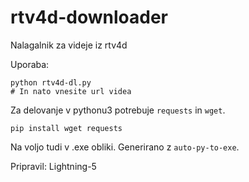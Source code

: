 # rtv4d-downloader
Nalagalnik za videje iz rtv4d

Uporaba:

	python rtv4d-dl.py
    # In nato vnesite url videa


Za delovanje v pythonu3 potrebuje `requests` in `wget`.

	pip install wget requests

Na voljo tudi v .exe obliki. Generirano z `auto-py-to-exe`.

Pripravil: Lightning-5